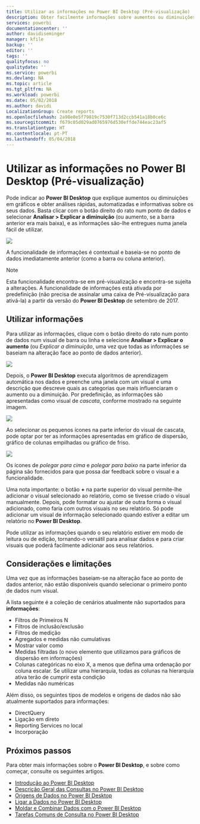 ```yaml
---
title: Utilizar as informações no Power BI Desktop (Pré-visualização)
description: Obter facilmente informações sobre aumentos ou diminuições no Power BI Desktop
services: powerbi
documentationcenter: ''
author: davidiseminger
manager: kfile
backup: ''
editor: ''
tags: ''
qualityfocus: no
qualitydate: ''
ms.service: powerbi
ms.devlang: NA
ms.topic: article
ms.tgt_pltfrm: NA
ms.workload: powerbi
ms.date: 05/02/2018
ms.author: davidi
LocalizationGroup: Create reports
ms.openlocfilehash: 2a98e0e5f79819c7530f713d2ccb541a18b0ce6c
ms.sourcegitcommit: f679c05d029ad0765976d530effde744eac23af5
ms.translationtype: HT
ms.contentlocale: pt-PT
ms.lasthandoff: 05/04/2018
---
```

# <a name="use-insights-in-power-bi-desktop-preview"></a>Utilizar as informações no Power BI Desktop (Pré-visualização)
Pode indicar ao **Power BI Desktop** que explique aumentos ou diminuições em gráficos e obter análises rápidas, automatizadas e informativas sobre os seus dados. Basta clicar com o botão direito do rato num ponto de dados e selecionar **Analisar > Explicar a diminuição** (ou aumento, se a barra anterior era mais baixa), e as informações são-lhe entregues numa janela fácil de utilizar.

![](media/desktop-insights/insights_01.png)

A funcionalidade de informações é contextual e baseia-se no ponto de dados imediatamente anterior (como a barra ou coluna anterior).

> [!NOTE]
> Esta funcionalidade encontra-se em pré-visualização e encontra-se sujeita a alterações. A funcionalidade de informações está ativada por predefinição (não precisa de assinalar uma caixa de Pré-visualização para ativá-la) a partir da versão do **Power BI Desktop** de setembro de 2017.
> 
> 

## <a name="using-insights"></a>Utilizar informações
Para utilizar as informações, clique com o botão direito do rato num ponto de dados num visual de barra ou linha e selecione **Analisar > Explicar o aumento** (ou *Explicar a diminuição*, uma vez que todas as informações se baseiam na alteração face ao ponto de dados anterior).

![](media/desktop-insights/insights_02.png)

Depois, o **Power BI Desktop** executa algoritmos de aprendizagem automática nos dados e preenche uma janela com um visual e uma descrição que descreve quais as categorias que mais influenciaram o aumento ou a diminuição. Por predefinição, as informações são apresentadas como visual de *cascata*, conforme mostrado na seguinte imagem.

![](media/desktop-insights/insights_03.png)

Ao selecionar os pequenos ícones na parte inferior do visual de cascata, pode optar por ter as informações apresentadas em gráfico de dispersão, gráfico de colunas empilhadas ou gráfico de friso.

![](media/desktop-insights/insights_04.png)

Os ícones de *polegar para cima* e *polegar para baixo* na parte inferior da página são fornecidos para que possa dar feedback sobre o visual e a funcionalidade.

Uma nota importante: o botão **+** na parte superior do visual permite-lhe adicionar o visual selecionado ao relatório, como se tivesse criado o visual manualmente. Depois, pode formatar ou ajustar de outra forma o visual adicionado, como faria com outros visuais no seu relatório. Só pode adicionar um visual de informação selecionado quando estiver a editar um relatório no **Power BI Desktop**.

Pode utilizar as informações quando o seu relatório estiver em modo de leitura ou de edição, tornando-o versátil para analisar dados e para criar visuais que poderá facilmente adicionar aos seus relatórios.

## <a name="considerations-and-limitations"></a>Considerações e limitações
Uma vez que as informações baseiam-se na alteração face ao ponto de dados anterior, não estão disponíveis quando selecionar o primeiro ponto de dados num visual. 

A lista seguinte é a coleção de cenários atualmente não suportados para **informações**:

* Filtros de Primeiros N
* Filtros de inclusão/exclusão
* Filtros de medição
* Agregados e medidas não cumulativas
* Mostrar valor como
* Medidas filtradas (o novo elemento que utilizamos para gráficos de dispersão em informações)
* Colunas categóricas no eixo X, a menos que defina uma ordenação por coluna escalar. Se utilizar uma hierarquia, todas as colunas na hierarquia ativa terão de cumprir esta condição
* Medidas não numéricas

Além disso, os seguintes tipos de modelos e origens de dados não são atualmente suportados para informações:

* DirectQuery
* Ligação em direto
* Reporting Services no local
* Incorporação

## <a name="next-steps"></a>Próximos passos
Para obter mais informações sobre o **Power BI Desktop**, e sobre como começar, consulte os seguintes artigos.

* [Introdução ao Power BI Desktop](desktop-getting-started.md)
* [Descrição Geral das Consultas no Power BI Desktop](desktop-query-overview.md)
* [Origens de Dados no Power BI Desktop](desktop-data-sources.md)
* [Ligar a Dados no Power BI Desktop](desktop-connect-to-data.md)
* [Moldar e Combinar Dados com o Power BI Desktop](desktop-shape-and-combine-data.md)
* [Tarefas Comuns de Consulta no Power BI Desktop](desktop-common-query-tasks.md)   

